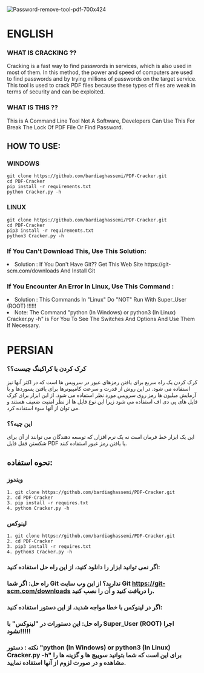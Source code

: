 <p align="center">
  
![Password-remove-tool-pdf-700x424](https://github.com/user-attachments/assets/20a1a129-3c2a-4920-877e-843b6dad1aed)

</p>

# ENGLISH 

### WHAT IS CRACKING ??

Cracking is a fast way to find passwords in services, which is also used in most of them. In this method, the power and speed of computers are used to find passwords and by trying millions of passwords on the target service.
This tool is used to crack PDF files because these types of files are weak in terms of security and can be exploited.

### WHAT IS THIS ??

This is A Command Line Tool Not A Software, Developers Can Use This For Break The Lock Of PDF File Or Find Password.

## HOW TO USE:

### WINDOWS

```
git clone https://github.com/bardiaghassemi/PDF-Cracker.git
cd PDF-Cracker
pip install -r requirements.txt
python Cracker.py -h
```

### LINUX

```
git clone https://github.com/bardiaghassemi/PDF-Cracker.git
cd PDF-Cracker
pip3 install -r requirements.txt
python3 Cracker.py -h
```

### If You Can't Download This, Use This Solution:

<li>
  Solution : If You Don't Have Git?? Get This Web Site https://git-scm.com/downloads And Install Git
</li>


### If You Encounter An Error In Linux, Use This Command : 

<li>
  Solution : This Commands In "Linux" Do "NOT" Run With Super_User (ROOT) !!!!!!
</li>

<li>
  Note: The Command "python (In Windows) or python3 (In Linux) Cracker.py -h" is For You To See The Switches And Options And Use Them If Necessary.
</li>

# PERSIAN

### کرک کردن یا کراکینگ چیست؟؟

کرک کردن یک راه سریع برای یافتن رمزهای عبور در سرویس ها است که در اکثر آنها نیز استفاده می شود. در این روش از قدرت و سرعت کامپیوترها برای یافتن پسوردها و با آزمایش میلیون ها رمز روی سرویس مورد نظر استفاده می شود.
از این ابزار برای کرک فایل های پی دی اف استفاده می شود زیرا این نوع فایل ها از نظر امنیت ضعیف هستند و می توان از آنها سوء استفاده کرد.

### این چیه؟؟

این یک ابزار خط فرمان است نه یک نرم افزار, که توسعه دهندگان می توانند از آن برای شکستن قفل فایل PDF یا یافتن رمز عبور استفاده کنند.

## نحوه استفاده:

### ویندوز

```
1. git clone https://github.com/bardiaghassemi/PDF-Cracker.git
2. cd PDF-Cracker
3. pip install -r requires.txt
4. python Cracker.py -h
```

### لینوکس

```
1. git clone https://github.com/bardiaghassemi/PDF-Cracker.git
2. cd PDF-Cracker
3. pip3 install -r requires.txt
4. python3 Cracker.py -h
```

### اگر نمی توانید ابزار را دانلود کنید، از این راه حل استفاده کنید:

### راه حل: اگر شما Git ندارید؟ از این وب سایت Git https://git-scm.com/downloads را دریافت کنید و آن را نصب کنید.

### اگر در لینوکس با خطا مواجه شدید، از این دستور استفاده کنید:

### راه حل: این دستورات در "لینوکس" با Super_User (ROOT) اجرا نشود!!!!!

### نکته : دستور "python (In Windows) or python3 (In Linux) Cracker.py -h" برای این است که شما بتوانید سوییچ ها و گزینه ها را مشاهده و در صورت لزوم از آنها استفاده نمایید.
